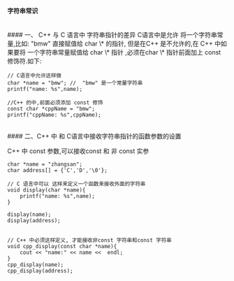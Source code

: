 #### 字符串常识


<br>
#### 一、 C++ 与 C 语言中 字符串指针的差异
C语言中是允许 将一个字符串常量,比如: "bmw" 直接赋值给 char \* 的指针, 但是在C++ 是不允许的,在 C++ 中如果要将 一个字符串常量赋值给 char \* 指针 ,必须在char \* 指针前面加上 const 修饰符.如下:

```
// C语言中允许这样做
char *name = "bmw"; //  "bmw" 是一个常量字符串
printf("name: %s",name);

//C++ 的中,前面必须添加 const 修饰
const char *cppName = "bmw";
printf("cppName: %s",cppName);

```


<br>
#### 二、C++ 中 和 C语言中接收字符串指针的函数参数的设置

C++ 中 const 参数,可以接收const 和 非 const 实参
```
char *name = "zhangsan";
char address[] = {'C','D','\0'};

// C 语言中可以 这样来定义一个函数来接收外面的字符串
void display(char *name){
    printf("name: %s",name);
}

display(name);
display(address);


// C++ 中必须这样定义, 才能接收非const 字符串和const 字符串
void cpp_display(const char *name){
    cout << "name:" << name <<  endl;
}
cpp_display(name);
cpp_display(address);

```






